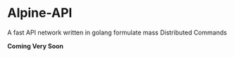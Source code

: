 # Alpine-API
A fast API network written in golang formulate mass Distributed Commands 

**Coming Very Soon**
